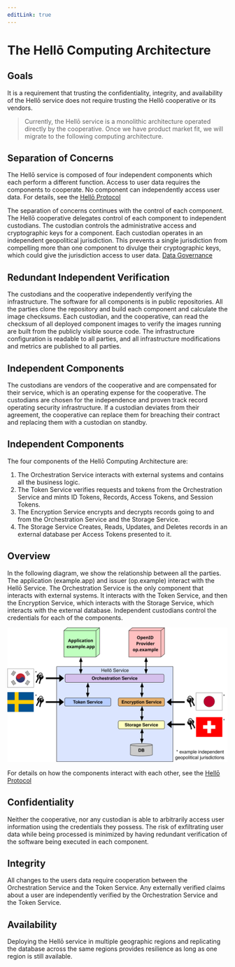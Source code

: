 ```yaml
---
editLink: true
---
```


# The Hellō Computing Architecture

## Goals

It is a requirement that trusting the confidentiality, integrity, and availability of the Hellō service does not require trusting the Hellō cooperative or its vendors. 

>Currently, the Hellō service is a monolithic architecture operated directly by the cooperative. Once we have product market fit, we will migrate to the following computing architecture. 

## Separation of Concerns

The Hellō service is composed of four independent components which each perform a different function. Access to user data requires the components to cooperate. No component can independently access user data. For details, see the [Hellō Protocol](protocol)

The separation of concerns continues with the control of each component. The Hellō cooperative delegates control of each component to independent custodians. The custodian controls the administrative access and cryptographic keys for a component. Each custodian operates in an independent geopolitical jurisdiction. This prevents a single jurisdiction from compelling more than one component to divulge their cryptographic keys, which could give the jurisdiction access to user data. [Data Governance](data-governance)

## Redundant Independent Verification

The custodians and the cooperative independently verifying the infrastructure. The software for all components is in public repositories. All the parties clone the repository and build each component and calculate the image checksums. Each custodian, and the cooperative, can read the checksum of all deployed component images to verify the images running are built from the publicly visible source code. The infrastructure configuration is readable to all parties, and all infrastructure modifications and metrics are published to all parties.

## Independent Components

The custodians are vendors of the cooperative and are compensated for their service, which is an operating expense for the cooperative. The custodians are chosen for the independence and proven track record operating security infrastructure. If a custodian deviates from their agreement, the cooperative can replace them for breaching their contract and replacing them with a custodian on standby.

## Independent Components

The four components of the Hellō Computing Architecture are:
1. The Orchestration Service interacts with external systems and contains all the business logic. 
1. The Token Service verifies requests and tokens from the Orchestration Service and mints ID Tokens, Records, Access Tokens, and Session Tokens.
1. The Encryption Service encrypts and decrypts records going to and from the Orchestration Service and the Storage Service.
1. The Storage Service Creates, Reads, Updates, and Deletes records in an external database per Access Tokens presented to it.

## Overview

In the following diagram, we show the relationship between all the parties. The application (example.app) and issuer (op.example) interact with the Hellō Service. The Orchestration Service is the only component that interacts with external systems. It interacts with the Token Service, and then the Encryption Service, which interacts with the Storage Service, which interacts with the external database. Independent custodians control the credentials for each of the components.

<picture>
  <source srcset="./assets/dark-mode-computing-architecture.svg" media="(prefers-color-scheme: dark)">
  <img src="./assets/light-mode-computing-architecture.svg">
</picture>


For details on how the components interact with each other, see the [Hellō Protocol](protocol)

## Confidentiality

Neither the cooperative, nor any custodian is able to arbitrarily access user information using the credentials they possess. The risk of exfiltrating user data while being processed is minimized by having redundant verification of the software being executed in each component. 

## Integrity

All changes to the users data require cooperation between the Orchestration Service and the Token Service. Any externally verified claims about a user are independently verified by the Orchestration Service and the Token Service. 

## Availability

Deploying the Hellō service in multiple geographic regions and replicating the database across the same regions provides resilience as long as one region is still available.
